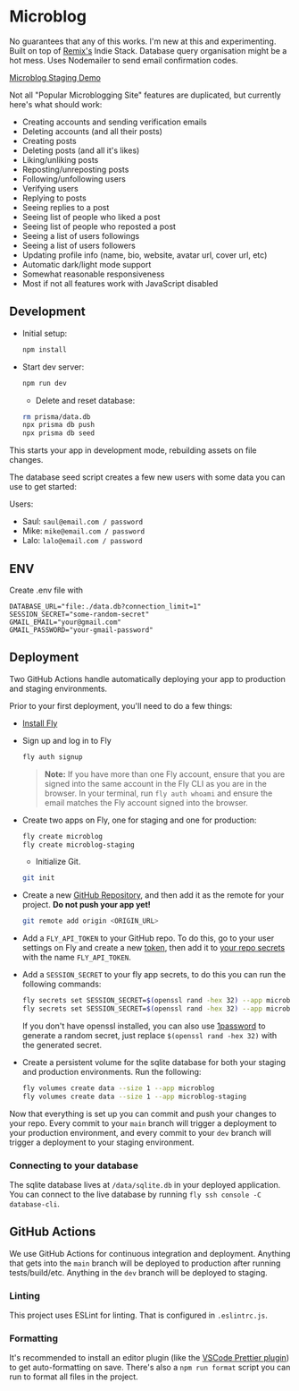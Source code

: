 # Microblog

No guarantees that any of this works. I'm new at this and experimenting. Built on top of [Remix's](https://remix.run/) Indie Stack. Database query organisation might be a hot mess. Uses Nodemailer to send email confirmation codes.

[Microblog Staging Demo](https://microblog-staging.fly.dev/)

Not all "Popular Microblogging Site" features are duplicated, but currently here's what should work:

- Creating accounts and sending verification emails
- Deleting accounts (and all their posts)
- Creating posts
- Deleting posts (and all it's likes)
- Liking/unliking posts
- Reposting/unreposting posts
- Following/unfollowing users
- Verifying users
- Replying to posts
- Seeing replies to a post
- Seeing list of people who liked a post
- Seeing list of people who reposted a post
- Seeing a list of users followings
- Seeing a list of users followers
- Updating profile info (name, bio, website, avatar url, cover url, etc)
- Automatic dark/light mode support
- Somewhat reasonable responsiveness
- Most if not all features work with JavaScript disabled

## Development

- Initial setup:

  ```sh
  npm install
  ```

- Start dev server:

  ```sh
  npm run dev
  ```

  - Delete and reset database:

  ```sh
  rm prisma/data.db
  npx prisma db push
  npx prisma db seed
  ```

This starts your app in development mode, rebuilding assets on file changes.

The database seed script creates a few new users with some data you can use to get started:

Users:

- Saul: `saul@email.com / password`
- Mike: `mike@email.com / password`
- Lalo: `lalo@email.com / password`

## ENV

Create .env file with

```
DATABASE_URL="file:./data.db?connection_limit=1"
SESSION_SECRET="some-random-secret"
GMAIL_EMAIL="your@gmail.com"
GMAIL_PASSWORD="your-gmail-password"
```

## Deployment

Two GitHub Actions handle automatically deploying your app to production and staging environments.

Prior to your first deployment, you'll need to do a few things:

- [Install Fly](https://fly.io/docs/getting-started/installing-flyctl/)

- Sign up and log in to Fly

  ```sh
  fly auth signup
  ```

  > **Note:** If you have more than one Fly account, ensure that you are signed into the same account in the Fly CLI as you are in the browser. In your terminal, run `fly auth whoami` and ensure the email matches the Fly account signed into the browser.

- Create two apps on Fly, one for staging and one for production:

  ```sh
  fly create microblog
  fly create microblog-staging
  ```

  - Initialize Git.

  ```sh
  git init
  ```

- Create a new [GitHub Repository](https://repo.new), and then add it as the remote for your project. **Do not push your app yet!**

  ```sh
  git remote add origin <ORIGIN_URL>
  ```

- Add a `FLY_API_TOKEN` to your GitHub repo. To do this, go to your user settings on Fly and create a new [token](https://web.fly.io/user/personal_access_tokens/new), then add it to [your repo secrets](https://docs.github.com/en/actions/security-guides/encrypted-secrets) with the name `FLY_API_TOKEN`.

- Add a `SESSION_SECRET` to your fly app secrets, to do this you can run the following commands:

  ```sh
  fly secrets set SESSION_SECRET=$(openssl rand -hex 32) --app microblog
  fly secrets set SESSION_SECRET=$(openssl rand -hex 32) --app microblog-staging
  ```

  If you don't have openssl installed, you can also use [1password](https://1password.com/generate-password) to generate a random secret, just replace `$(openssl rand -hex 32)` with the generated secret.

- Create a persistent volume for the sqlite database for both your staging and production environments. Run the following:

  ```sh
  fly volumes create data --size 1 --app microblog
  fly volumes create data --size 1 --app microblog-staging
  ```

Now that everything is set up you can commit and push your changes to your repo. Every commit to your `main` branch will trigger a deployment to your production environment, and every commit to your `dev` branch will trigger a deployment to your staging environment.

### Connecting to your database

The sqlite database lives at `/data/sqlite.db` in your deployed application. You can connect to the live database by running `fly ssh console -C database-cli`.

## GitHub Actions

We use GitHub Actions for continuous integration and deployment. Anything that gets into the `main` branch will be deployed to production after running tests/build/etc. Anything in the `dev` branch will be deployed to staging.

### Linting

This project uses ESLint for linting. That is configured in `.eslintrc.js`.

### Formatting

It's recommended to install an editor plugin (like the [VSCode Prettier plugin](https://marketplace.visualstudio.com/items?itemName=esbenp.prettier-vscode)) to get auto-formatting on save. There's also a `npm run format` script you can run to format all files in the project.
